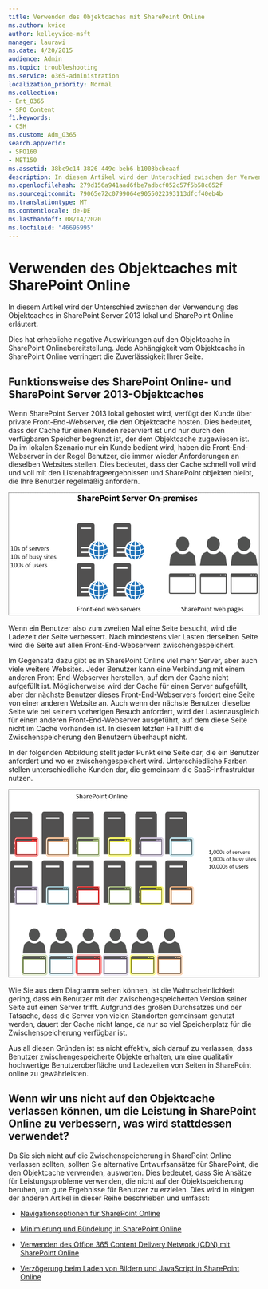 ```yaml
---
title: Verwenden des Objektcaches mit SharePoint Online
ms.author: kvice
author: kelleyvice-msft
manager: laurawi
ms.date: 4/20/2015
audience: Admin
ms.topic: troubleshooting
ms.service: o365-administration
localization_priority: Normal
ms.collection:
- Ent_O365
- SPO_Content
f1.keywords:
- CSH
ms.custom: Adm_O365
search.appverid:
- SPO160
- MET150
ms.assetid: 38bc9c14-3826-449c-beb6-b1003bcbeaaf
description: In diesem Artikel wird der Unterschied zwischen der Verwendung des Objektcaches in SharePoint Server 2013 lokal und SharePoint Online erläutert.
ms.openlocfilehash: 279d156a941aad6fbe7adbcf052c57f5b58c652f
ms.sourcegitcommit: 79065e72c0799064e9055022393113dfcf40eb4b
ms.translationtype: MT
ms.contentlocale: de-DE
ms.lasthandoff: 08/14/2020
ms.locfileid: "46695995"
---
```

# <a name="using-the-object-cache-with-sharepoint-online"></a>Verwenden des Objektcaches mit SharePoint Online

In diesem Artikel wird der Unterschied zwischen der Verwendung des Objektcaches in SharePoint Server 2013 lokal und SharePoint Online erläutert.
  
Dies hat erhebliche negative Auswirkungen auf den Objektcache in SharePoint Onlinebereitstellung. Jede Abhängigkeit vom Objektcache in SharePoint Online verringert die Zuverlässigkeit Ihrer Seite. 
  
## <a name="how-the-sharepoint-online-and-sharepoint-server-2013-object-cache-works"></a>Funktionsweise des SharePoint Online- und SharePoint Server 2013-Objektcaches

Wenn SharePoint Server 2013 lokal gehostet wird, verfügt der Kunde über private Front-End-Webserver, die den Objektcache hosten. Dies bedeutet, dass der Cache für einen Kunden reserviert ist und nur durch den verfügbaren Speicher begrenzt ist, der dem Objektcache zugewiesen ist. Da im lokalen Szenario nur ein Kunde bedient wird, haben die Front-End-Webserver in der Regel Benutzer, die immer wieder Anforderungen an dieselben Websites stellen. Dies bedeutet, dass der Cache schnell voll wird und voll mit den Listenabfrageergebnissen und SharePoint objekten bleibt, die Ihre Benutzer regelmäßig anfordern.
  
![Zeigt Datenverkehr und Last an lokale Front-End-Webserver an](../media/a0d38b36-4909-4abb-8d4e-4930814bb3de.png)
  
Wenn ein Benutzer also zum zweiten Mal eine Seite besucht, wird die Ladezeit der Seite verbessert. Nach mindestens vier Lasten derselben Seite wird die Seite auf allen Front-End-Webservern zwischengespeichert.
  
Im Gegensatz dazu gibt es in SharePoint Online viel mehr Server, aber auch viele weitere Websites. Jeder Benutzer kann eine Verbindung mit einem anderen Front-End-Webserver herstellen, auf dem der Cache nicht aufgefüllt ist. Möglicherweise wird der Cache für einen Server aufgefüllt, aber der nächste Benutzer dieses Front-End-Webservers fordert eine Seite von einer anderen Website an. Auch wenn der nächste Benutzer dieselbe Seite wie bei seinem vorherigen Besuch anfordert, wird der Lastenausgleich für einen anderen Front-End-Webserver ausgeführt, auf dem diese Seite nicht im Cache vorhanden ist. In diesem letzten Fall hilft die Zwischenspeicherung den Benutzern überhaupt nicht.
  
In der folgenden Abbildung stellt jeder Punkt eine Seite dar, die ein Benutzer anfordert und wo er zwischengespeichert wird. Unterschiedliche Farben stellen unterschiedliche Kunden dar, die gemeinsam die SaaS-Infrastruktur nutzen.
  
![Zeigt die Ergebnisse der Objekt zwischenspeicherung in SharePoint Online](../media/25d04011-ef83-4cb7-9e04-a6ed490f63c3.png)
  
Wie Sie aus dem Diagramm sehen können, ist die Wahrscheinlichkeit gering, dass ein Benutzer mit der zwischengespeicherten Version seiner Seite auf einen Server trifft. Aufgrund des großen Durchsatzes und der Tatsache, dass die Server von vielen Standorten gemeinsam genutzt werden, dauert der Cache nicht lange, da nur so viel Speicherplatz für die Zwischenspeicherung verfügbar ist.
  
Aus all diesen Gründen ist es nicht effektiv, sich darauf zu verlassen, dass Benutzer zwischengespeicherte Objekte erhalten, um eine qualitativ hochwertige Benutzeroberfläche und Ladezeiten von Seiten in SharePoint online zu gewährleisten.
  
## <a name="if-we-cant-rely-on-the-object-cache-to-improve-performance-in-sharepoint-online-what-do-we-use-instead"></a>Wenn wir uns nicht auf den Objektcache verlassen können, um die Leistung in SharePoint Online zu verbessern, was wird stattdessen verwendet?

Da Sie sich nicht auf die Zwischenspeicherung in SharePoint Online verlassen sollten, sollten Sie alternative Entwurfsansätze für SharePoint, die den Objektcache verwenden, auswerten. Dies bedeutet, dass Sie Ansätze für Leistungsprobleme verwenden, die nicht auf der Objektspeicherung beruhen, um gute Ergebnisse für Benutzer zu erzielen. Dies wird in einigen der anderen Artikel in dieser Reihe beschrieben und umfasst:
  
- [Navigationsoptionen für SharePoint Online](navigation-options-for-sharepoint-online.md)
    
- [Minimierung und Bündelung in SharePoint Online](minification-and-bundling-in-sharepoint-online.md)
    
- [Verwenden des Office 365 Content Delivery Network (CDN) mit SharePoint Online](use-microsoft-365-cdn-with-spo.md)
    
- [Verzögerung beim Laden von Bildern und JavaScript in SharePoint Online](delay-loading-images-and-javascript-in-sharepoint-online.md)
    

